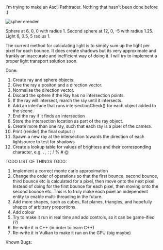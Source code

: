 I'm trying to make an Ascii Pathtracer. Nothing that hasn't been done before :)

![spher erender](https://github.com/Fullyverified/ASCII_RayTracer/assets/138776324/553ab64d-12ce-4391-a3cf-c72657531b53)

Sphere at 6, 0, 0 with radius 1. Second sphere at 12, 0, -5 with radius 1.25. Light 6, 0.5, 5 radius 1.

The current method for calculating light is to simply sum up the light per pixel for each bounce.
It does create shadows but its very approximate and frankly an inaccurate and inefficient way of doing it.
I will try to implement a proper light transport solution soon. 

Done:
1. Create ray and sphere objects.
2. Give the ray a positon and a direction vector.
3. Normalise the direction vector.
4. Discard the sphere if the Ray has no intersection points.
5. If the ray will intersect, march the ray until it intersects.
6. Add an interface that runs intersectionCheck() for each object added to the scene.
7. End the ray if it finds an intersection
8. Store the intersection location as part of the ray object.
9. Create more than one ray, such that each ray is a pixel of the camera.
10. Print (render) the final output :)
11. Spawn a new ray at the intersection towards the direction of each lightsource to test for shadows
12. Create a lookup table for values of brightess and their corresponding character, e.g. . , : ; / % # @

TODO LIST OF THINGS TODO:
1. Implement a correct monte carlo approximation
2. Change the order of operations so that the first bounce, second bounce, third bounce etc is calculated for a pixel, then move onto the next pixel.
    Instead of doing for the first bounce for each pixel, then moving onto the second bounce etc.
    This is to truly make each pixel an independent entity to enable multi-threading in the future.
3. Add more shapes, such as cubes, flat planes, triangles, and hopefully shapes of arbitrary proportions.
4. Add colour
5. Try to make it run in real time and add controls, so it can be game-ified (?)
6. Re-write it in C++ (in order to learn C++)
7. Re-write it in Vulkan to make it run on the GPU (big maybe) 

Known Bugs:
